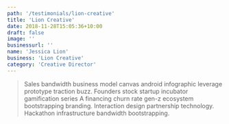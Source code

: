 ```yaml
---
path: '/testimonials/lion-creative'
title: 'Lion Creative'
date: 2018-11-28T15:05:36+10:00
draft: false
image: ''
businessurl: ''
name: 'Jessica Lion'
business: 'Lion Creative'
category: 'Creative Director'
---
```


> Sales bandwidth business model canvas android infographic leverage prototype traction buzz. Founders stock startup incubator gamification series A financing churn rate gen-z ecosystem bootstrapping branding. Interaction design partnership technology. Hackathon infrastructure bandwidth bootstrapping.
